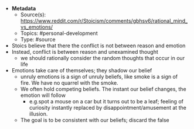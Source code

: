 - **Metadata** 
	- Source(s): https://www.reddit.com/r/Stoicism/comments/gbhsv6/rational_mind_vs_emotions/
	- Topics:  #personal-development
	- Type: #source
- Stoics believe that there the conflict is not between reason and emotion
- Instead, conflict is between reason and unexamined thought
	- we should rationally consider the random thoughts that occur in our life
- Emotions take care of themselves; they shadow our belief
	- unruly emotions is a sign of unruly beliefs, like smoke is a sign of fire. We have no quarrel with the smoke.
	- We often hold competing beliefs. The instant our belief changes, the emotion will follow
		- e.g.spot a mouse on a car but it turns out to be a leaf; feeling of curiosity instantly replaced by disappointment/amusement at the illusion.
	- The goal is to be consistent with our beliefs; discard the false
